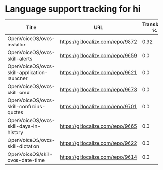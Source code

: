 # Language support tracking for hi

| Title | URL | Translated % | Total Chars | Total Words | Untranslated Chars | Untranslated Words | Translated Chars | Translated Words |
| --- | --- | --- | --- | --- | --- | --- | --- | --- |
| OpenVoiceOS/ovos-installer | https://gitlocalize.com/repo/9872 | 0.92 | 7222 | 1090 | 572 | 87 | 6650 | 1003 |
| OpenVoiceOS/ovos-skill-alerts | https://gitlocalize.com/repo/9659 | 0.0 | 6736 | 1159 | 6736 | 1159 | 0 | 0 |
| OpenVoiceOS/ovos-skill-application-launcher | https://gitlocalize.com/repo/9621 | 0.0 | 533 | 61 | 533 | 61 | 0 | 0 |
| OpenVoiceOS/ovos-skill-cmd | https://gitlocalize.com/repo/9673 | 0.0 | 101 | 11 | 101 | 11 | 0 | 0 |
| OpenVoiceOS/ovos-skill-confucius-quotes | https://gitlocalize.com/repo/9701 | 0.0 | 10694 | 1962 | 10694 | 1962 | 0 | 0 |
| OpenVoiceOS/ovos-skill-days-in-history | https://gitlocalize.com/repo/9665 | 0.0 | 10846902 | 1751706 | 10846902 | 1751706 | 0 | 0 |
| OpenVoiceOS/ovos-skill-dictation | https://gitlocalize.com/repo/9622 | 0.0 | 6022 | 867 | 6022 | 867 | 0 | 0 |
| OpenVoiceOS/skill-ovos-date-time | https://gitlocalize.com/repo/9614 | 0.0 | 11254 | 2127 | 11254 | 2127 | 0 | 0 |
